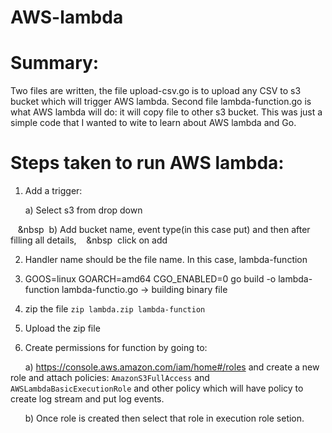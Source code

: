 # AWS-lambda

# Summary:
Two files are written, the file upload-csv.go is to upload any CSV to s3 bucket which will trigger AWS lambda. Second file lambda-function.go is what AWS lambda will do: it will copy file to other s3 bucket. This was just a simple code that I wanted to wite to learn about AWS lambda and Go.

# Steps taken to run AWS lambda:
1. Add a trigger:

  &nbsp;&nbsp;&nbsp;&nbsp;&nbsp;&nbsp;a) Select s3 from drop down
  
  &nbsp;&nbsp;&nbsp;&nbsp&nbsp;&nbsp;b) Add bucket name, event type(in this case put) and then after filling all details,    &nbsp;&nbsp;&nbsp;&nbsp&nbsp;&nbsp;click on add
  
2. Handler name should be the file name. In this case, lambda-function

3. GOOS=linux GOARCH=amd64 CGO_ENABLED=0 go build -o lambda-function lambda-functio.go -> building binary file

4. zip the file `zip lambda.zip lambda-function`

5. Upload the zip file

6. Create permissions for function by going to:

  &nbsp;&nbsp;&nbsp;&nbsp;&nbsp;&nbsp;a) https://console.aws.amazon.com/iam/home#/roles and create a new role and attach policies: `AmazonS3FullAccess` 
  and `AWSLambdaBasicExecutionRole` and other policy which will have policy to create log stream and put log events.
  
  &nbsp;&nbsp;&nbsp;&nbsp;&nbsp;&nbsp;b) Once role is created then select that role in execution role setion.
  


